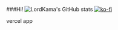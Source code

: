 ###Hi!
![LordKama's GitHub stats](https://github-readme-stats.vercel.app/api?LordKamaYT=LordKamaYT&show_icons=true&theme=merko)
[![ko-fi](https://ko-fi.com/img/githubbutton_sm.svg)](https://ko-fi.com/Y8Y1HWQ2R)

vercel app
